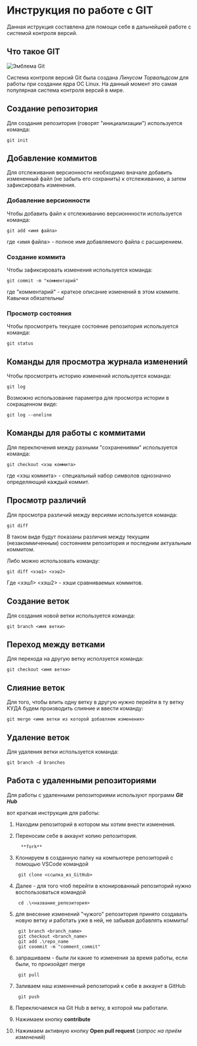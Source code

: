 # **Инструкция по работе с GIT**

Данная иструкция составлена для помощи себе в дальнейшей работе с системой контроля версий.

## Что такое GIT

![Эмблема Git](git.JPG)

Система контроля версий Git была создана *Линусом Торвальдсом* для работы при создании ядра ОС Linux. На данный момент это самая популярная система контроля версий в мире.

## Создание репозитория

Для создания репозитория (говорят "инициализации") используется команда:

    git init

## Добавление коммитов

Для отслеживания версионности необходимо вначале добавить измененный файл (не забыть его сохранить) к отслеживанию, а затем зафиксировать изменения.

### Добавление версионности

Чтобы добавить файл к отслеживанию версионнности используется команда:

    git add <имя файла>

где <имя файла> - полное имя добавляемого файла с расширением.

### Создание коммита

Чтобы зафиксировать изменения используется команда:

    git commit -m "комментарий"

где "комментарий" - краткое описание изменений в этом коммите. Кавычки обязательны!

### Просмотр состояния

Чтобы просмотреть текущее состояние репозитория используется команда:

    git status

## Команды для просмотра журнала изменений

Чтобы просмотреть историю изменений используется команда:

    git log

Возможно использование параметра для просмотра истории в сокращенном виде:

    git log --oneline

## Команды для работы с коммитами

Для переключения между разными "сохранениями" используется команда:

    git checkout <хэш коммита>

где <хэш коммита> - специальный набор символов однозначно определяющий каждый коммит.

## Просмотр различий

Для просмотра различий между версиями используется команда:

    git diff

В таком виде будут показаны различия между текущим (незакоммиченным) состоянием репозитория и последним актуальным коммитом.

Либо можно использовать команду:

    git diff <хэш1> <хэш2>

Где <хэш1> <хэш2> - хэши сравниваемых коммитов.

## Создание веток

Для создания новой ветки используется команда:

    git branch <имя ветки>

## Переход между ветками

Для перехода на другую ветку исползуется команда:

    git checkout <имя ветки>

## Слияние веток

Для того, чтобы влить одну ветку в другую нужно перейти в ту ветку КУДА будем производить слияние и ввести команду:

    git merge <имя ветки из которой добавляем изменения>

## Удаление веток

Для удаления ветки используется команда:
    
    git branch -d branches


## Работа с удаленными репозиториями

Для работы с удаленными репозиториями используют программ **_Git Hub_**

вот краткая инструкция для работы:

1) Находим репозиторий в котором мы хотим внести изменения.
2) Переносим себе в аккаунт копию репозитория. 

         **fork**

3) Клонируем в созданную папку на компьютере репозиторий с помощью VSCode командой

        git clone <ссылка_из_GitHub>

4) Далее - для того чтоб перейти в клонированный репозиторий нужно воспользоваться командой 

        cd .\<название_репозитория>

5) для внесение изменений "чужого" репозитория принято создавать новую ветку и работать уже в ней, не забывая добавлять коммиты!

        git branch <branch_name>
        git checkout <branch_name>
        git add .\repo_name
        git coommit -m "comment_commit"

6) запрашиваем - были ли какие то изменения за время работы, если были, то произойдет merge 

        git pull

7) Заливаем наш изменненый репозиторий к себе в аккаунт в GitHub

        git push

8) Переключаемся на Git Hub в ветку, в которой мы работали.

9) Нажимаем кнопку **contribute**

10) Нажимаем активную кнопку **Open pull request** (*запрос на приём изменений*)